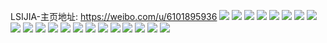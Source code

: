 LSIJIA-主页地址: https://weibo.com/u/6101895936 
![](https://wx4.sinaimg.cn/mw2000/006EWVSoly1h8q3zkm84ij30j10xttf9.jpg) 
![](https://wx4.sinaimg.cn/mw2000/006EWVSoly1h8dxg7vkj9j31400u0ajl.jpg) 
![](https://wx4.sinaimg.cn/mw2000/006EWVSoly1h7z7e9dxf3j31o0280e81.jpg) 
![](https://wx4.sinaimg.cn/mw2000/006EWVSoly1h7xwie4ugej32801o0hdt.jpg) 
![](https://wx4.sinaimg.cn/mw2000/006EWVSoly1h7bmbugaxxj32c02c0hdu.jpg) 
![](https://wx4.sinaimg.cn/mw2000/006EWVSoly1h70858iid6j32c02c0u0y.jpg) 
![](https://wx4.sinaimg.cn/mw2000/006EWVSoly1h6z683ydawj31sc2dshdu.jpg) 
![](https://wx4.sinaimg.cn/mw2000/006EWVSoly1h6z682gc8hj31sc2ds7wi.jpg) 
![](https://wx4.sinaimg.cn/mw2000/006EWVSoly1h69apxg6z2j32c03404qr.jpg) 
![](https://wx4.sinaimg.cn/mw2000/006EWVSoly1h602sox68oj328031fake.jpg) 
![](https://wx4.sinaimg.cn/mw2000/006EWVSoly1h602sqffdhj329g30marc.jpg) 
![](https://wx4.sinaimg.cn/mw2000/006EWVSoly1h602sv6o6hj32c0340qv8.jpg) 
![](https://wx4.sinaimg.cn/mw2000/006EWVSoly1h602srlehcj32c0340x6q.jpg) 
![](https://wx4.sinaimg.cn/mw2000/006EWVSoly1h5nr5pfljzj3260260hdt.jpg) 
![](https://wx4.sinaimg.cn/mw2000/006EWVSoly1h5fxzfe5yfj32c0340npe.jpg) 
![](https://wx4.sinaimg.cn/mw2000/006EWVSoly1h4ewlhz98yj32c0340u0y.jpg) 
![](https://wx4.sinaimg.cn/mw2000/006EWVSoly1h3lo3rpmm7j31o0280npd.jpg) 
![](https://wx4.sinaimg.cn/mw2000/006EWVSoly1h3lo3o6q3gj31o0280qv5.jpg) 
![](https://wx4.sinaimg.cn/mw2000/006EWVSoly1h3lo43nc24j31o0280qv5.jpg) 
![](https://wx4.sinaimg.cn/mw2000/006EWVSoly1h3dunknsdsj32c03311ky.jpg) 
![](https://wx4.sinaimg.cn/mw2000/006EWVSoly1h3dunlr8fqj32c03401kx.jpg) 

